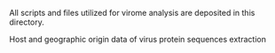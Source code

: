 All scripts and files utilized for virome analysis are deposited in this directory.

Host and geographic origin data of virus protein sequences extraction


